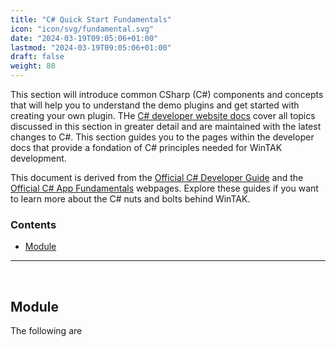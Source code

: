 ```yaml
---
title: "C# Quick Start Fundamentals"
icon: "icon/svg/fundamental.svg"
date: "2024-03-19T09:05:06+01:00"
lastmod: "2024-03-19T09:05:06+01:00"
draft: false
weight: 80
---
```

This section will introduce common CSharp (C#) components and concepts that will help you to understand the demo plugins and get started with creating your own plugin. THe [C# developer website docs](https://learn.microsoft.com/en-us/dotnet/framework/) cover all topics discussed in this section in greater detail and are maintained with the latest changes to C#. This section guides you to the pages within the developer docs that provide a fondation of C# principles needed for WinTAK development.

This document is derived from the [Official C# Developer Guide](https://learn.microsoft.com/en-us/dotnet/csharp/) and the [Official C# App Fundamentals](https://learn.microsoft.com/en-us/dotnet/fundamentals/) webpages. Explore these guides if you want to learn more about the C# nuts and bolts behind WinTAK.

### Contents
- [Module](#module)

___

<br>

## Module

The following are